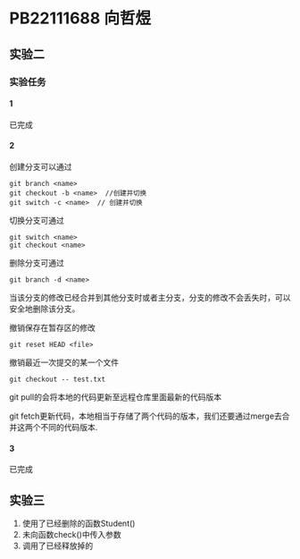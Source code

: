 # PB22111688 向哲煜

## 实验二

### 实验任务

#### 1

已完成

#### 2  

创建分支可以通过

```git
git branch <name>
git checkout -b <name>  //创建并切换
git switch -c <name>  // 创建并切换
```

切换分支可通过

```git
git switch <name>
git checkout <name>
```

删除分支可通过

```git
git branch -d <name>
```

当该分支的修改已经合并到其他分支时或者主分支，分支的修改不会丢失时，可以安全地删除该分支。

撤销保存在暂存区的修改

```git
git reset HEAD <file>
```

撤销最近一次提交的某一个文件

```git
git checkout -- test.txt
```

git pull的会将本地的代码更新至远程仓库里面最新的代码版本

git fetch更新代码，本地相当于存储了两个代码的版本，我们还要通过merge去合并这两个不同的代码版本.

#### 3

已完成

## 实验三

1. 使用了已经删除的函数Student()
2. 未向函数check()中传入参数
3. 调用了已经释放掉的
